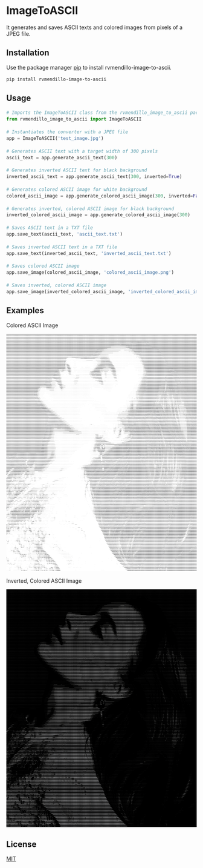 # ImageToASCII

It generates and saves ASCII texts and colored images from pixels of a JPEG file.

## Installation

Use the package manager [pip][pip-url] to install rvmendillo-image-to-ascii.

```bash
pip install rvmendillo-image-to-ascii
```

## Usage

```python
# Imports the ImageToASCII class from the rvmendillo_image_to_ascii package
from rvmendillo_image_to_ascii import ImageToASCII

# Instantiates the converter with a JPEG file
app = ImageToASCII('test_image.jpg')

# Generates ASCII text with a target width of 300 pixels
ascii_text = app.generate_ascii_text(300)

# Generates inverted ASCII text for black background
inverted_ascii_text = app.generate_ascii_text(300, inverted=True)

# Generates colored ASCII image for white background
colored_ascii_image = app.generate_colored_ascii_image(300, inverted=False)

# Generates inverted, colored ASCII image for black background
inverted_colored_ascii_image = app.generate_colored_ascii_image(300)

# Saves ASCII text in a TXT file
app.save_text(ascii_text, 'ascii_text.txt')

# Saves inverted ASCII text in a TXT file
app.save_text(inverted_ascii_text, 'inverted_ascii_text.txt')

# Saves colored ASCII image
app.save_image(colored_ascii_image, 'colored_ascii_image.png')

# Saves inverted, colored ASCII image
app.save_image(inverted_colored_ascii_image, 'inverted_colored_ascii_image.png')
```

## Examples

Colored ASCII Image

![Colored ASCII Image][colored-ascii-image]

Inverted, Colored ASCII Image

![Inverted, Colored ASCII Image][inverted-colored-ascii-image]

## License
[MIT][mit-license]

[pip-url]: https://pip.pypa.io/en/stable/
[mit-license]: https://choosealicense.com/licenses/mit/
[colored-ascii-image]: /examples/colored_ascii_image.png
[inverted-colored-ascii-image]: /examples/inverted_colored_ascii_image.png
